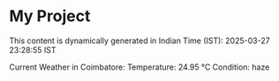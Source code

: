 # My Project

This content is dynamically generated in Indian Time (IST): 2025-03-27 23:28:55 IST


Current Weather in Coimbatore:
Temperature: 24.95 °C
Condition: haze
